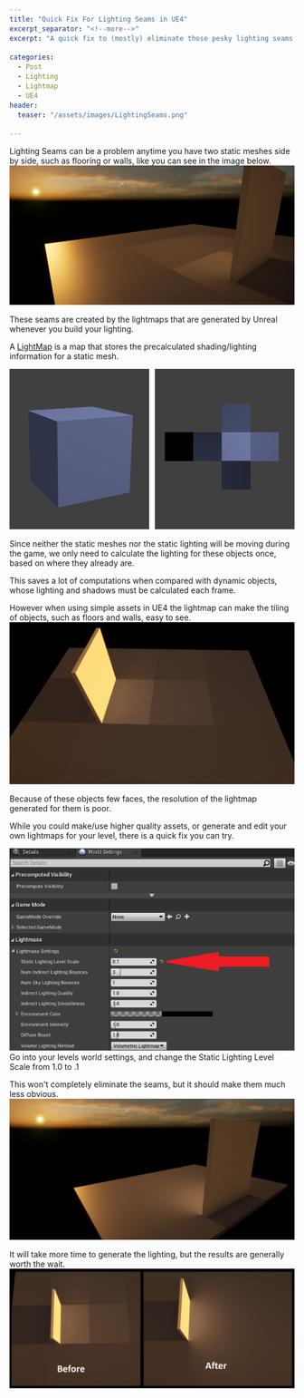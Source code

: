 ```yaml
---
title: "Quick Fix For Lighting Seams in UE4"
excerpt_separator: "<!--more-->"
excerpt: "A quick fix to (mostly) eliminate those pesky lighting seams."

categories:
  - Post
  - Lighting
  - Lightmap
  - UE4
header:
  teaser: "/assets/images/LightingSeams.png"

---
```

Lighting Seams can be a problem anytime you have two static meshes side by side, such as flooring or walls, like you can see in the image below.
![LightingSeams](/assets/images/LightingSeams.png)

These seams are created by the lightmaps that are generated by Unreal whenever you build your lighting. 

A [LightMap](https://en.wikipedia.org/wiki/Lightmap) is a map that stores the precalculated shading/lighting information for a static mesh. 

![LightMap](/assets/images/Lightmap_Cube_Sample.png)

Since neither the static meshes nor the static lighting will be moving during the game, we only need to calculate the lighting for these objects once, based on where they already are.

This saves a lot of computations when compared with dynamic objects, whose lighting and shadows must be calculated each frame.

However when using simple assets in UE4 the lightmap can make the tiling of objects, such as floors and walls, easy to see.
![MoreLightingSeams](/assets/images/MoreLightingSeams.png)

Because of these objects few faces, the resolution of the lightmap generated for them is poor.

While you could make/use higher quality assets, or generate and edit your own lightmaps for your level, there is a quick fix you can try.


![StaticLightingLevelScale](/assets/images/StaticLightingLevelScale.png)
Go into your levels world settings, and change the Static Lighting Level Scale from 1.0 to .1

This won't completely eliminate the seams, but it should make them much less obvious.
![NoLightingSeams](/assets/images/NoLightingSeams.png)

It will take more time to generate the lighting, but the results are generally worth the wait.
![NoLightingSeams](/assets/images/LightingSeamsComparison.png)
